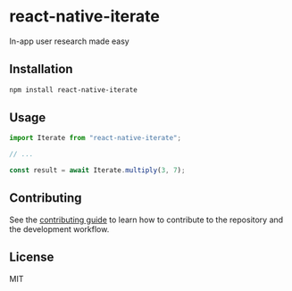 # react-native-iterate

In-app user research made easy

## Installation

```sh
npm install react-native-iterate
```

## Usage

```js
import Iterate from "react-native-iterate";

// ...

const result = await Iterate.multiply(3, 7);
```

## Contributing

See the [contributing guide](CONTRIBUTING.md) to learn how to contribute to the repository and the development workflow.

## License

MIT
